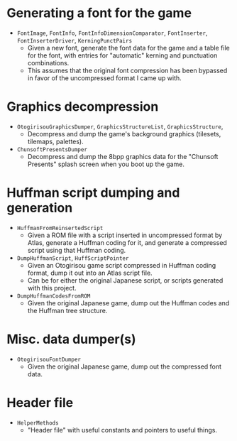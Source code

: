 # Generating a font for the game
- `FontImage`, `FontInfo`, `FontInfoDimensionComparator`, `FontInserter`,
  `FontInserterDriver`, `KerningPunctPairs`
  - Given a new font, generate the font data for the game and a table file for
    the font, with entries for "automatic" kerning and punctuation combinations.
  - This assumes that the original font compression has been bypassed in favor
    of the uncompressed format I came up with.

# Graphics decompression
- `OtogirisouGraphicsDumper`, `GraphicsStructureList`, `GraphicsStructure`,
  - Decompress and dump the game's background graphics (tilesets, tilemaps, palettes).
- `ChunsoftPresentsDumper`
  - Decompress and dump the 8bpp graphics data for the "Chunsoft Presents"
    splash screen when you boot up the game.

# Huffman script dumping and generation
- `HuffmanFromReinsertedScript`
  - Given a ROM file with a script inserted in uncompressed format by Atlas,
    generate a Huffman coding for it, and generate a compressed script using
    that Huffman coding.
- `DumpHuffmanScript`, `HuffScriptPointer`
  - Given an Otogirisou game script compressed in Huffman coding format, dump it
    out into an Atlas script file.
  - Can be for either the original Japanese script, or scripts generated with
    this project.
- `DumpHuffmanCodesFromROM`
  - Given the original Japanese game, dump out the Huffman codes and the Huffman
    tree structure.

# Misc. data dumper(s)
- `OtogirisouFontDumper`
  - Given the original Japanese game, dump out the compressed font data.

# Header file
- `HelperMethods`
  - "Header file" with useful constants and pointers to useful things.